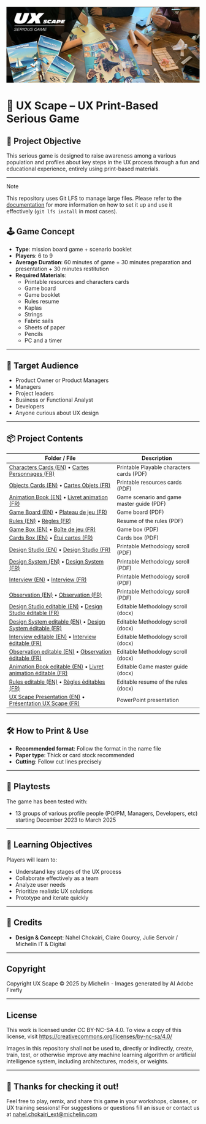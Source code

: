 ![UX Scape Banner](Print%20sources%20images%20box%20%26%20board/banner.png)

# 🎲 UX Scape – UX Print-Based Serious Game

## 🧠 Project Objective

This serious game is designed to raise awareness among a various population and profiles about key steps in the UX process through a fun and educational experience, entirely using print-based materials.

---

> [!NOTE]
> This repository uses Git LFS to manage large files. Please refer to the [documentation](https://docs.github.com/en/repositories/working-with-files/managing-large-files/configuring-git-large-file-storage) for more information on how to set it up and use it effectively (`git lfs install` in most cases).

## 🕹️ Game Concept

- **Type**: mission board game + scenario booklet
- **Players**: 6 to 9
- **Average Duration**: 60 minutes of game + 30 minutes preparation and presentation + 30 minutes restitution
- **Required Materials**:
  - Printable resources and characters cards
  - Game board
  - Game booklet
  - Rules resume
  - Kaplas
  - Strings
  - Fabric sails
  - Sheets of paper
  - Pencils
  - PC and a timer

---

## 👥 Target Audience

- Product Owner or Product Managers
- Managers
- Project leaders
- Business or Functional Analyst
- Developers
- Anyone curious about UX design

---

## 📦 Project Contents

| Folder / File | Description |
|-|-|
| [Characters Cards (EN)](English%20version/cards/carachters/Carachters%20Cards-105x148%20RIPOK.pdf) • [Cartes Personnages (FR)](French%20version/cards/personnages/cartes-Personnages-105x148%20RIPOK.pdf) | Printable Playable characters cards (PDF) |
| [Objects Cards (EN)](English%20version/cards/ressources/Objects%20Cards%2054x85vEN%20RIPOK.pdf) • [Cartes Objets (FR)](French%20version/cards/ressources/Cartes-Objets-54x85v4-RIPOK.pdf) | Printable resources cards (PDF) |
| [Animation Book (EN)](English%20version/Animation-Book_EN_A4.pdf) • [Livret animation (FR)](French%20version/Livret%20animationFR%20A4.pdf) | Game scenario and game master guide (PDF) |
| [Game Board (EN)](English%20version/box%20%26%20board/Board%20500x380-RIPOK.pdf) • [Plateau de jeu (FR)](French%20version/Plateau%20%26%20boite/Plateau%20500x380%20-%20RIPOK.pdf) | Game board (PDF) |
| [Rules (EN)](English%20version/rules_EN%20A4.pdf) • [Règles (FR)](French%20version/règlesFR%20A4.pdf) | Resume of the rules (PDF) |
| [Game Box (EN)](English%20version/box%20%26%20board/Box%20Game%20402x272x45vEN%20RIPOK.pdf) • [Boîte de jeu (FR)](French%20version/Plateau%20%26%20boite/Boite-402x272x45-RIPOK.pdf) | Game box (PDF) |
| [Cards Box (EN)](English%20version/box%20%26%20board/Box%20cards%2054x85-60vEN%20RIPOK.pdf) • [Étui cartes (FR)](French%20version/Plateau%20%26%20boite/ETUI%20CARTES%2054x85-60%20RIPOK.pdf) | Cards box (PDF) |
| [Design Studio (EN)](English%20version/methods/Design%20studio%20EN%20A4.pdf) • [Design Studio (FR)](French%20version/Méthodes/Design%20studioFR%20A4.pdf) | Printable Methodology scroll (PDF) |
| [Design System (EN)](English%20version/methods/Design%20System%20EN%20A4.pdf) • [Design System (FR)](French%20version/Méthodes/Design%20SystemFR%20A4.pdf) | Printable Methodology scroll (PDF) |
| [Interview (EN)](English%20version/methods/Interview%20EN%20A4.pdf) • [Interview (FR)](French%20version/Méthodes/InterviewFR%20A4.pdf) | Printable Methodology scroll (PDF) |
| [Observation (EN)](English%20version/methods/Observation%20EN%20A4.pdf) • [Observation (FR)](French%20version/Méthodes/ObservationFR%20A4.pdf) | Printable Methodology scroll (PDF) |
| [Design Studio editable (EN)](English%20version/methods/docx/Design%20studio%20EN.docx) • [Design Studio éditable (FR)](French%20version/Méthodes/docx/Design%20studioFR.docx) | Editable Methodology scroll (docx) |
| [Design System editable (EN)](English%20version/methods/docx/Design%20System%20EN.docx) • [Design System éditable (FR)](French%20version/Méthodes/docx/Design%20SystemFR.docx) | Editable Methodology scroll (docx) |
| [Interview editable (EN)](English%20version/methods/docx/Interview%20EN.docx) • [Interview éditable (FR)](French%20version/Méthodes/docx/InterviewFR.docx) | Editable Methodology scroll (docx) |
| [Observation editable (EN)](English%20version/methods/docx/ObservationEN.docx) • [Observation éditable (FR)](French%20version/Méthodes/docx/ObservationFR.docx) | Editable Methodology scroll (docx) |
| [Animation Book editable (EN)](English%20version/methods/docx/Animation-Book_EN.docx) • [Livret animation éditable (FR)](French%20version/Méthodes/docx/Livret%20animationFR.docx) | Editable Game master guide (docx) |
| [Rules editable (EN)](English%20version/methods/docx/rules_EN.docx) • [Règles éditables (FR)](French%20version/Méthodes/docx/règlesFR.docx) | Editable resume of the rules (docx) |
| [UX Scape Presentation (EN)](English%20version/UXscape%20Presentation%20EN.pptx) • [Présentation UX Scape (FR)](French%20version/UXscape%20Presentation%20FR.pptx) | PowerPoint presentation |

---

## 🛠️ How to Print & Use

- **Recommended format**: Follow the format in the name file
- **Paper type**: Thick or card stock recommended
- **Cutting**: Follow cut lines precisely

---
## 🧪 Playtests

The game has been tested with:
- 13 groups of various profile people (PO/PM, Managers, Developers, etc) starting December 2023 to March 2025

---

## 🎯 Learning Objectives

Players will learn to:
- Understand key stages of the UX process
- Collaborate effectively as a team
- Analyze user needs
- Prioritize realistic UX solutions
- Prototype and iterate quickly

---

## 💬 Credits

- **Design & Concept**: Nahel Chokairi, Claire Gourcy, Julie Servoir / Michelin IT & Digital

---

## Copyright  
Copyright UX Scape © 2025 by Michelin - Images generated by AI Adobe Firefly 

---

## License 
This work is licensed under CC BY-NC-SA 4.0. To view a copy of this license, visit https://creativecommons.org/licenses/by-nc-sa/4.0/

Images in this repository shall not be used to, directly or indirectly, create, train, test, or otherwise improve any machine learning algorithm or artificial intelligence system, including architectures, models, or weights.

---

## 🙌 Thanks for checking it out!

Feel free to play, remix, and share this game in your workshops, classes, or UX training sessions! For suggestions or questions fill an issue or contact us at nahel.chokairi_ext@michelin.com
